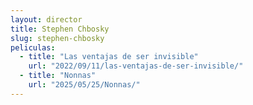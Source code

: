 ```yaml
---
layout: director
title: Stephen Chbosky
slug: stephen-chbosky
peliculas:
  - title: "Las ventajas de ser invisible"
    url: "2022/09/11/las-ventajas-de-ser-invisible/"
  - title: "Nonnas"
    url: "2025/05/25/Nonnas/"
---
```


